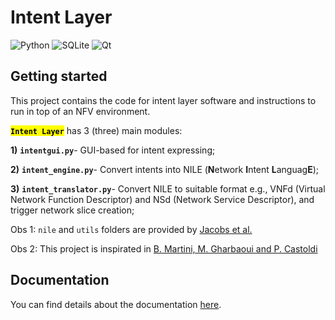 # Intent Layer

![Python](https://img.shields.io/badge/python-3670A0?style=plastic&logo=python&logoColor=ffdd54)
![SQLite](https://img.shields.io/badge/sqlite-%2307405e.svg?style=plastic&logo=sqlite&logoColor=white)
![Qt](https://img.shields.io/badge/Qt-%23217346.svg?style=plastic&logo=Qt&logoColor=white)

## Getting started

This project contains the code
for intent layer software and instructions to run in top of
an NFV environment.

<mark>**`Intent Layer`**</mark> has 3 (three) main modules:

**1)** **`intentgui.py`**- GUI-based for intent expressing;

**2)** **`intent_engine.py`**- Convert intents into NILE (**N**etwork **I**ntent **L**anguag**E**);

**3)** **`intent_translator.py`**- Convert NILE to suitable format e.g., VNFd (Virtual Network Function Descriptor) and NSd (Network Service Descriptor), and trigger network slice creation;

Obs 1: `nile` and `utils` folders are provided by [Jacobs et al.](https://github.com/lumichatbot/webhook)

Obs 2: This project is inspirated in [B. Martini, M. Gharbaoui and P. Castoldi](https://dl.acm.org/doi/abs/10.1016/j.future.2022.12.033)


## Documentation
You can find details about the documentation [here](https://github.com/mariotlemes/intent_layer/wiki).
